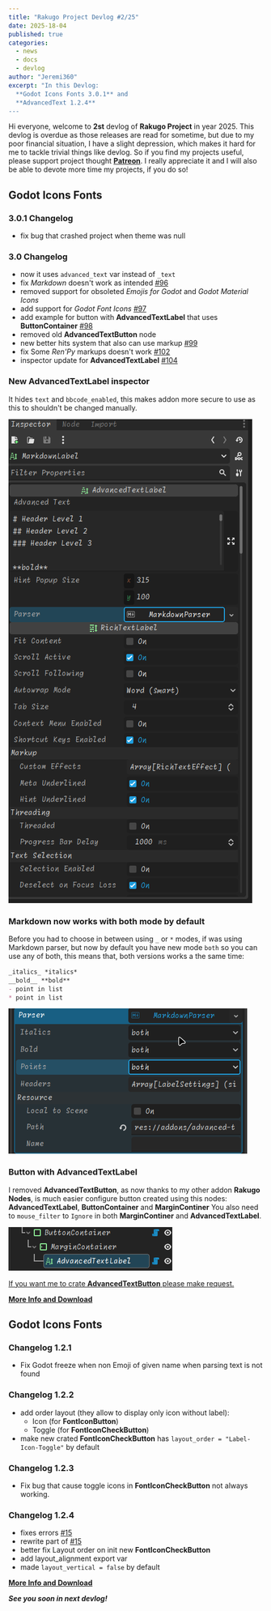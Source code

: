 ```yaml
---
title: "Rakugo Project Devlog #2/25"
date: 2025-18-04
published: true
categories:
  - news
  - docs
  - devlog
author: "Jeremi360"
excerpt: "In this Devlog:
  **Godot Icons Fonts 3.0.1** and
  **AdvancedText 1.2.4**
---
```


Hi everyone, welcome to **2st** devlog of **Rakugo Project** in year 2025.
This devlog is overdue as those releases are read for sometime,
but due to my poor financial situation, I have a slight depression,
which makes it hard for me to tackle trivial things like devlog.
So if you find my projects useful, please support project thought **[Patreon]**.
I really appreciate it and I will also be able to devote more time my projects, if you do so!

## Godot Icons Fonts

### 3.0.1 Changelog

- fix bug that crashed project when theme was null

### 3.0 Changelog

- now it uses `advanced_text` var instead of `_text`
- fix *Markdown* doesn't work as intended
  [#96](https://github.com/rakugoteam/AdvancedText/issues/96)
- removed support for obsoleted *Emojis for Godot* and *Godot Material Icons*
- add support for *Godot Font Icons*
  [#97](https://github.com/rakugoteam/AdvancedText/issues/97)
- add example for button with **AdvancedTextLabel** that uses **ButtonContainer**
  [#98](https://github.com/rakugoteam/AdvancedText/issues/98)
- removed old **AdvancedTextButton** node
- new better hits system that also can use markup
  [#99](https://github.com/rakugoteam/AdvancedText/issues/99)
- fix Some *Ren'Py* markups doesn't work
  [#102](https://github.com/rakugoteam/AdvancedText/issues/102)
- inspector update for **AdvancedTextLabel**
  [#104](https://github.com/rakugoteam/AdvancedText/issues/104)

### New AdvancedTextLabel inspector

It hides `text` and `bbcode_enabled`,
this makes addon more secure to use
as this to shouldn't be changed manually.

![](/images/devlog/AdvancedTextLabel-3.1.png)

### Markdown now works with both mode by default

Before you had to choose in between using `_` or `*` modes,
if was using Markdown parser, but now by default
you have new mode `both` so you can use any of both,
this means that, both versions works a the same time:
```markdown
_italics_ *italics*
__bold__ **bold**
- point in list
* point in list
```

![](/images/devlog/markdown-3.0.1.gif)

### Button with **AdvancedTextLabel**

I removed **AdvancedTextButton**,
as now thanks to my other addon **Rakugo Nodes**,
is much easier configure button created using this nodes:
**AdvancedTextLabel**, **ButtonContainer** and **MarginContiner**
You also need to `mouse_filter` to `Ignore`
in both **MarginContiner** and **AdvancedTextLabel**.

![](/images/devlog/AdvancedTextButton-3.0.1.png)

[If you want me to crate **AdvancedTextButton** please make request.](https://github.com/rakugoteam/AdvancedText/issues)

[**More Info and Download**](/addons/advanced-text)

## Godot Icons Fonts

### Changelog 1.2.1

- Fix Godot freeze when non Emoji of given name when parsing text is not found

### Changelog 1.2.2

- add order layout (they allow to display only icon without label):
  - Icon (for **FontIconButton**)
  - Toggle (for **FontIconCheckButton**)
- make new crated **FontIconCheckButton**
  has `layout_order = "Label-Icon-Toggle"` by default

### Changelog 1.2.3

- Fix bug that cause toggle icons
  in **FontIconCheckButton** not always working.

### Changelog 1.2.4

- fixes errors [#15](https://github.com/rakugoteam/Godot-Icons-Fonts/issues/15)
- rewrite part of [#15](https://github.com/rakugoteam/Godot-Icons-Fonts/issues/15)
- better fix Layout order on init new **FontIconCheckButton**
- add layout_alignment export var
- made `layout_vertical = false` by default

[**More Info and Download**](/addons/icons-fonts)

_**See you soon in next devlog!**_

[Patreon]: https://www.patreon.com/rakguoteam